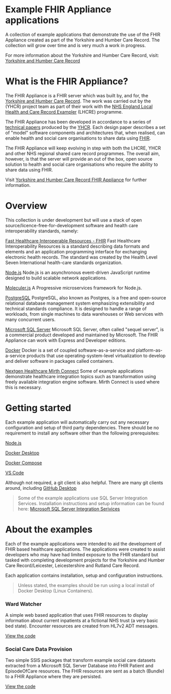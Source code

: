 # Example FHIR Appliance applications

A collection of example applications that demonstrate the use of the FHIR Appliance created as part of the Yorkshire and Humber Care Record. The collection will grow over time and is very much a work in progress.

For more information about the Yorkshire and Humber Care Record, visit: [Yorkshire and Humber Care Record](https://yhcr.org)  

# What is the FHIR Appliance?

The FHIR Appliance is a FHIR server which was built by, and for, the [Yorkshire and Humber Care Record](https://yhcr.org). The work was carried out by the (YHCR) project team as part of their work with the [NHS England Local Health and Care Record Exampler](https://www.england.nhs.uk/publication/local-health-and-care-record-exemplars/) (LHCRE) programme. 

The FHIR Appliance has been developed in accordance to a series of [technical papers](https://yhcr.org/downloads/) produced by the [YHCR](https://yhcr.org). Each design paper describes a set of "model" software components and architectures that, when realised, can enable health and social care organisations to share data using [FHIR](https://www.hl7.org/fhir/STU3/). 

The FHIR Appliance will keep evolving in step with both the LHCRE, YHCR and other NHS regional shared care record programmes. The overall aim, however, is that the server will provide an out of the box, open source solution to health and social care organisations who require the ability to share data using FHIR.

Visit [Yorkshire and Humber Care Record FHIR Appliance](https://github.com/yorkshire-and-humber-care-record/fhir-appliance) for further information.


# Overview

This collection is under development but will use a stack of open source/licence-free-for-development software and health care interoperability standards, namely:

[Fast Healthcare Interoperable Resources - FHIR](https://fhir.hl7.org.uk)
Fast Healthcare Interoperability Resources is a standard describing data formats and elements and an application programming interface for exchanging electronic health records. The standard was created by the Health Level Seven International health-care standards organization.

[Node.js](https://nodejs.org/en/)
Node.js is an asynchronous event-driven JavaScript runtime designed to build scalable network applications.

[Moleculer.js](https://moleculer.services)
A Progressive microservices framework for Node.js.

[PostgreSQL](https://www.postgresql.org)
PostgreSQL, also known as Postgres, is a free and open-source relational database management system emphasizing extensibility and technical standards compliance. It is designed to handle a range of workloads, from single machines to data warehouses or Web services with many concurrent users.

[Microsoft SQL Server](https://www.microsoft.com/en-gb/sql-server)
Microsoft SQL Server, often called "sequel server", is a commercial product developed and maintained by Microsoft. The FHIR Appliance can work with Express and Developer editions.

[Docker](https://www.docker.com)
Docker is a set of coupled software-as-a-service and platform-as-a-service products that use operating-system-level virtualization to develop and deliver software in packages called containers.

[Nextgen Healthcare Mirth Connect](https://github.com/nextgenhealthcare/connect)
Some of example applications demonstrate healthcare integration topics such as transformation using freely available integration engine software. Mirth Connect is used where this is necessary.

# Getting started

Each example application will automatically carry out any necessary configuration and setup of third party dependencies. There should be no requirement to install any software other than the following prerequisites:

[Node.js](https://nodejs.org/en/)

[Docker Desktop](https://www.docker.com/products/docker-desktop)

[Docker Compose](https://docs.docker.com/compose/install/)

[VS Code](https://code.visualstudio.com/)

Although not required, a git client is also helpful. There are many git clients around, including [GitHub Desktop](https://desktop.github.com/)

> Some of the example applications use SQL Server Integration Services. Installation instructions and setup information can be found here:
[Microsoft SQL Server Integration Serivices](https://docs.microsoft.com/en-us/sql/integration-services/install-windows/install-integration-services?view=sql-server-ver15)

# About the examples

Each of the example applications were intended to aid the development of FHIR based healthcare applications. The applications were created to assist developers who may have had limited exposure to the FHIR standard but tasked with completing development projects for the Yorkshire and Humber Care Record/Leicester, Leicestershire and Rutland Care Record.

Each application contains installation, setup and configuration instructions.

> Unless stated, the examples should be run using a local install of Docker Desktop (Linux Containers).

### Ward Watcher

A simple web based application that uses FHIR resources to display information about current inpatients at a fictional NHS trust (a very basic bed state). Encounter resources are created from HL7v2 ADT messages.

[View the code](https://github.com/synanetics/fhir-appliance-example-applications/tree/master/ward-watcher)

### Social Care Data Provision

Two simple SSIS packages that transform example social care datasets extracted from a Microsoft SQL Server Database into FHIR Patient and EpisodeOfCare resources. The FHIR resources are sent as a batch (Bundle) to a FHIR Appliance where they are persisted.

[View the code](https://github.com/synanetics/fhir-appliance-example-applications/tree/master/social-care-data-provision)